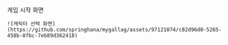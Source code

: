 <div>
  
  <div>
    <p>게임 시작 화면</p>
    
    ![캐릭터 선택 화면](https://github.com/springhana/mygallag/assets/97121074/c82d96d0-5265-458b-8fbc-7eb89d362418)
  <div>
</div>
